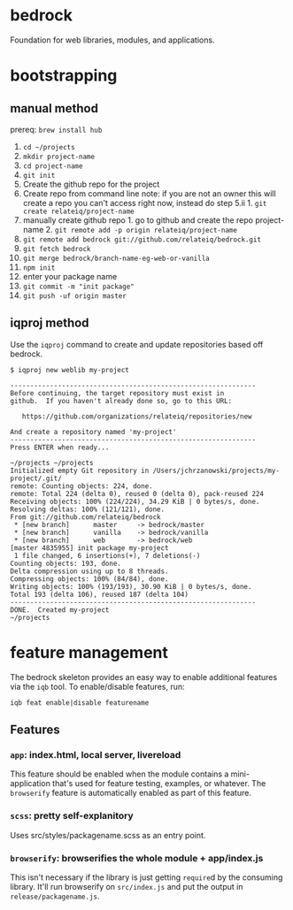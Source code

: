 # bedrock

Foundation for web libraries, modules, and applications.

# bootstrapping

## manual method

prereq:  `brew install hub`

1. `cd ~/projects`
2. `mkdir project-name`
3. `cd project-name`
4. `git init`
5. Create the github repo for the project
  1. Create repo from command line  note: if you are not an owner this will create a repo you can't access right now, instead do step 5.ii
    1. `git create relateiq/project-name`
  2. manually create github repo
    1. go to github and create the repo project-name
    2. `git remote add -p origin relateiq/project-name`
6. `git remote add bedrock git://github.com/relateiq/bedrock.git`
7. `git fetch bedrock`
8. `git merge bedrock/branch-name-eg-web-or-vanilla`
9. `npm init`
10. enter your package name
11. `git commit -m "init package"`
12. `git push -uf origin master`

## iqproj method

Use the `iqproj` command to create and update repositories based off bedrock.

```
$ iqproj new weblib my-project

--------------------------------------------------------------
Before continuing, the target repository must exist in
github.  If you haven't already done so, go to this URL:

   https://github.com/organizations/relateiq/repositories/new

And create a repository named 'my-project'
--------------------------------------------------------------
Press ENTER when ready...

~/projects ~/projects
Initialized empty Git repository in /Users/jchrzanowski/projects/my-project/.git/
remote: Counting objects: 224, done.
remote: Total 224 (delta 0), reused 0 (delta 0), pack-reused 224
Receiving objects: 100% (224/224), 34.29 KiB | 0 bytes/s, done.
Resolving deltas: 100% (121/121), done.
From git://github.com/relateiq/bedrock
 * [new branch]      master     -> bedrock/master
 * [new branch]      vanilla    -> bedrock/vanilla
 * [new branch]      web        -> bedrock/web
[master 4835955] init package my-project
 1 file changed, 6 insertions(+), 7 deletions(-)
Counting objects: 193, done.
Delta compression using up to 8 threads.
Compressing objects: 100% (84/84), done.
Writing objects: 100% (193/193), 30.90 KiB | 0 bytes/s, done.
Total 193 (delta 106), reused 187 (delta 104)
--------------------------------------------------------------
DONE.  Created my-project
~/projects
```

# feature management

The bedrock skeleton provides an easy way to enable additional features via the `iqb` tool.
To enable/disable features, run:

```
iqb feat enable|disable featurename
```

## Features

### `app`: index.html, local server, livereload
This feature should be enabled when the module contains a mini-application that's used
for feature testing, examples, or whatever.  The `browserify` feature is automatically 
enabled as part of this feature.

### `scss`: pretty self-explanitory
Uses src/styles/packagename.scss as an entry point.

### `browserify`: browserifies the whole module + app/index.js
This isn't necessary if the library is just getting `require`d by the consuming library.  It'll
run browserify on `src/index.js` and put the output in `release/packagename.js`.

